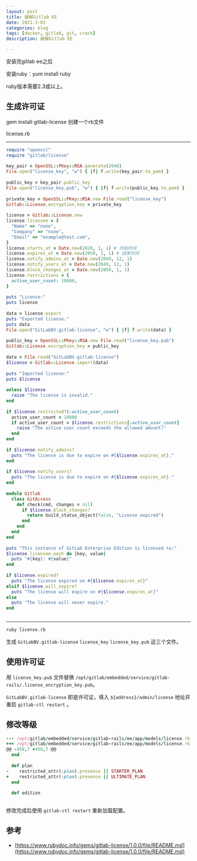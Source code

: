 ```yaml
---
layout: post
title: 破解Gitlab EE
date: 2021-3-03
categories: blog
tags: [docker, gitlab, git, crack]
description: 破解Gitlab EE

---
```


安装完gitlab ee之后

安装ruby：yum install ruby

ruby版本需要2.3或以上。

**生成许可证**
---------

gem install gitlab-license
创建一个rb文件

license.rb

* * *

```ruby
require "openssl"
require "gitlab/license"
 
key_pair = OpenSSL::PKey::RSA.generate(2048)
File.open("license_key", "w") { |f| f.write(key_pair.to_pem) }
 
public_key = key_pair.public_key
File.open("license_key.pub", "w") { |f| f.write(public_key.to_pem) }
 
private_key = OpenSSL::PKey::RSA.new File.read("license_key")
Gitlab::License.encryption_key = private_key
 
license = Gitlab::License.new
license.licensee = {
  "Name" => "none",
  "Company" => "none",
  "Email" => "example@test.com",
}
license.starts_at = Date.new(2020, 1, 1) # 开始时间
license.expires_at = Date.new(2050, 1, 1) # 结束时间
license.notify_admins_at = Date.new(2049, 12, 1)
license.notify_users_at = Date.new(2049, 12, 1)
license.block_changes_at = Date.new(2050, 1, 1)
license.restrictions = {
  active_user_count: 10000,
}
 
puts "License:"
puts license
 
data = license.export
puts "Exported license:"
puts data
File.open("GitLabBV.gitlab-license", "w") { |f| f.write(data) }
 
public_key = OpenSSL::PKey::RSA.new File.read("license_key.pub")
Gitlab::License.encryption_key = public_key
 
data = File.read("GitLabBV.gitlab-license")
$license = Gitlab::License.import(data)
 
puts "Imported license:"
puts $license
 
unless $license
  raise "The license is invalid."
end
 
if $license.restricted?(:active_user_count)
  active_user_count = 10000
  if active_user_count > $license.restrictions[:active_user_count]
    raise "The active user count exceeds the allowed amount!"
  end
end
 
if $license.notify_admins?
  puts "The license is due to expire on #{$license.expires_at}."
end
 
if $license.notify_users?
  puts "The license is due to expire on #{$license.expires_at}."
end
 
module Gitlab
  class GitAccess
    def check(cmd, changes = nil)
      if $license.block_changes?
        return build_status_object(false, "License expired")
      end
    end
  end
end
 
puts "This instance of GitLab Enterprise Edition is licensed to:"
$license.licensee.each do |key, value|
  puts "#{key}: #{value}"
end
 
if $license.expired?
  puts "The license expired on #{$license.expires_at}"
elsif $license.will_expire?
  puts "The license will expire on #{$license.expires_at}"
else
  puts "The license will never expire."
end
 
```

* * *

```bash
ruby license.rb
```

生成 `GitLabBV.gitlab-license` `license_key` `license_key.pub` 这三个文件。

**使用许可证**
---------

用 `license_key.pub` 文件替换 `/opt/gitlab/embedded/service/gitlab-rails/.license_encryption_key.pub`。

`GitLabBV.gitlab-license` 即是许可证，填入 `${address}/admin/license` 地址并重启 `gitlab-ctl restart` 。

**修改等级**
--------

```ruby
--- /opt/gitlab/embedded/service/gitlab-rails/ee/app/models/license.rb
+++ /opt/gitlab/embedded/service/gitlab-rails/ee/app/models/license.rb
@@ -458,7 +458,7 @@
  end
 
  def plan
-    restricted_attr(:plan).presence || STARTER_PLAN
+    restricted_attr(:plan).presence || ULTIMATE_PLAN
  end
 
  def edition
 
```

修改完成后使用 `gitlab-ctl restart` 重新加载配置。

**参考**
------

*   [https://www.rubydoc.info/gems/gitlab-license/1.0.0/file/README.md](https://www.rubydoc.info/gems/gitlab-license/1.0.0/file/README.md)